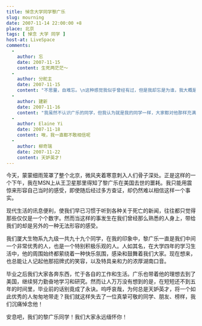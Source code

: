 ```yaml
---
title: 悼念大学同学黎广乐
slug: mourning
date: 2007-11-14 22:00:00 +8
place: 北京
tags: [ 悼念 大学 同学 ]
host-at: LiveSpace
comments:
  -
    author: 忘
    date: 2007-11-15
    content: 生死两茫茫～
  -
    author: 分舵主 
    date: 2007-11-15
    content: "不思量，自难忘。\n这种感觉我似乎曾经有过，但是我却忘是为谁，我大概是有健忘症了。"
  -
    author: 建新 
    date: 2007-11-16
    content: "我虽然不认识广乐的同学，但我认为就是我的同学一样，大家都对他那样充满深情厚意，让人久久不能忘怀，他的离去，不仅是我们家人的悲痛，也是同学的悲痛，每天晚上，我都迟迟不能入睡，因为是兄弟，都想起过去的一点一滴，总忍不住伤心留泪，广乐在世时总那样充满微笑，厚厚墩墩的，可爱有见识，有抱负和追求，让我总是永远难以忘怀！虽然我比他大５岁，但也是大哥的榜样！好样的，弟弟！大哥以你为荣！\n祝愿广乐的同学平安＼幸福！"
  -
    author: Elaine Yi 
    date: 2007-11-18
    content: 唉，我一直都不敢相信呢
  -
    author: 柳奇瑞 
    date: 2007-11-22
    content: 天妒英才!
---
```

今天，蒙蒙细雨笼罩了整个北京，微风夹着寒意刺入人们骨子深处。正是这样的一个下午，我在MSN上从王卫星那里得知了黎广乐在美国去世的噩耗。我只能用震惊来形容自己当时的感受，即使随后经过多方查证，却仍然难以相信这样一个事实。

现代生活的讯息便利，使我们早已习惯于听到各种关于死亡的新闻，往往都只觉得那些仅仅是一个个数字。然而当这样的事发生在我们曾经那么熟悉的人身上，带给我们的却是另外的一种无法形容的感受。

我们厦大生物系九九级一共九十九个同学，在我的印象中，黎广乐一直是我们中间一个非常优秀的人，也是一个特别积极乐观的人。人如其名，在大学四年的学习生活中，他的周围始终都萦绕着一种快乐氛围，感染和鼓舞着我们大家。现在想来，也总能让人记起他那招牌式的笑容，以及特具亲和力的浓厚湖南口音。

毕业之后我们大家各奔东西，忙于各自的工作和生活。广乐也带着他的理想去到了美国，继续努力勤奋地学习和研究。然而让人万万没有想到的是，在短短还不到五年的时间里，毕业前的话别竟成了永诀。呜呼哀哉，为何总是天妒英才，将一个如此优秀的人匆匆地带走？我们就这样失去了一位真挚可敬的同学、朋友、榜样，我们沉痛悼念他！

安息吧，我们的黎广乐同学！我们大家永远缅怀你！
